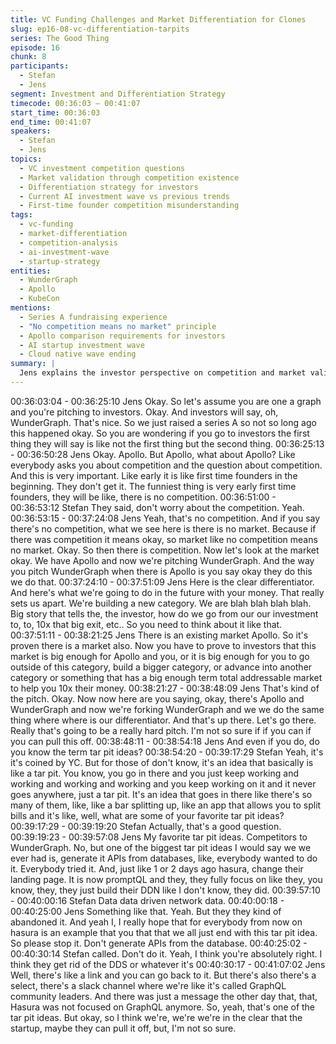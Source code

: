 ```yaml
---
title: VC Funding Challenges and Market Differentiation for Clones
slug: ep16-08-vc-differentiation-tarpits
series: The Good Thing
episode: 16
chunk: 8
participants:
  - Stefan
  - Jens
segment: Investment and Differentiation Strategy
timecode: 00:36:03 – 00:41:07
start_time: 00:36:03
end_time: 00:41:07
speakers:
  - Stefan
  - Jens
topics:
  - VC investment competition questions
  - Market validation through competition existence
  - Differentiation strategy for investors
  - Current AI investment wave vs previous trends
  - First-time founder competition misunderstanding
tags:
  - vc-funding
  - market-differentiation
  - competition-analysis
  - ai-investment-wave
  - startup-strategy
entities:
  - WunderGraph
  - Apollo
  - KubeCon
mentions:
  - Series A fundraising experience
  - "No competition means no market" principle
  - Apollo comparison requirements for investors
  - AI startup investment wave
  - Cloud native wave ending
summary: |
  Jens explains the investor perspective on competition and market validation, noting that VCs immediately ask about Apollo when pitched on WunderGraph. He discusses how founders must demonstrate clear differentiation and future category creation to justify investment. The conversation highlights current investment trends, noting the shift from cloud native to AI startups, making it particularly challenging for API-focused companies to raise funding in the current market.
---
```


00:36:03:04 - 00:36:25:10
Jens
Okay. So let's assume you are one a graph and you're pitching to investors. Okay. And investors
will say, oh, WunderGraph. That's nice. So we just raised a series A so not so long ago this
happened okay. So you are wondering if you go to investors the first thing they will say is like
not the first thing but the second thing.
00:36:25:13 - 00:36:50:28
Jens
Okay. Apollo. But Apollo, what about Apollo? Like everybody asks you about competition and
the question about competition. And this is very important. Like early it is like first time founders
in the beginning. They don't get it. The funniest thing is very early first time founders, they will be
like, there is no competition.
00:36:51:00 - 00:36:53:12
Stefan
They said, don't worry about the competition. Yeah.
00:36:53:15 - 00:37:24:08
Jens
Yeah, that's no competition. And if you say there's no competition, what we see here is there is
no market. Because if there was competition it means okay, so market like no competition
means no market. Okay. So then there is competition. Now let's look at the market okay. We
have Apollo and now we're pitching WunderGraph. And the way you pitch WunderGraph when
there is Apollo is you say okay they do this we do that.
00:37:24:10 - 00:37:51:09
Jens
Here is the clear differentiator. And here's what we're going to do in the future with your money.
That really sets us apart. We're building a new category. We are blah blah blah blah. Big story
that tells the, the investor, how do we go from our our investment to, to, 10x that big exit, etc..
So you need to think about it like that.
00:37:51:11 - 00:38:21:25
Jens
There is an existing market Apollo. So it's proven there is a market also. Now you have to prove
to investors that this market is big enough for Apollo and you, or it is big enough for you to go
outside of this category, build a bigger category, or advance into another category or something
that has a big enough term total addressable market to help you 10x their money.
00:38:21:27 - 00:38:48:09
Jens
That's kind of the pitch. Okay. Now now here are you saying, okay, there's Apollo and
WunderGraph and now we're forking WunderGraph and we we do the same thing where where
is our differentiator. And that's up there. Let's go there. Really that's going to be a really hard
pitch. I'm not so sure if if you can if you can pull this off.
00:38:48:11 - 00:38:54:18
Jens
And even if you do, do you know the term tar pit ideas?
00:38:54:20 - 00:39:17:29
Stefan
Yeah, it's it's coined by YC. But for those of don't know, it's an idea that basically is like a tar pit.
You know, you go in there and you just keep working and working and working and working and
you keep working on it and it never goes anywhere, just a tar pit. It's an idea that goes in there
like there's so many of them, like, like a bar splitting up, like an app that allows you to split bills
and it's like, well, what are some of your favorite tar pit ideas?
00:39:17:29 - 00:39:19:20
Stefan
Actually, that's a good question.
00:39:19:23 - 00:39:57:08
Jens
My favorite tar pit ideas. Competitors to WunderGraph. No, but one of the biggest tar pit ideas I
would say we we ever had is, generate it APIs from databases, like, everybody wanted to do it.
Everybody tried it. And, just like 1 or 2 days ago hasura, change their landing page. It is now
promptQL and they, they fully focus on like they, you know, they, they just build their DDN like I
don't know, they did.
00:39:57:10 - 00:40:00:16
Stefan
Data data driven network data.
00:40:00:18 - 00:40:25:00
Jens
Something like that. Yeah. But they they kind of abandoned it. And yeah I, I really hope that for
everybody from now on hasura is an example that you that that we all just end with this tar pit
idea. So please stop it. Don't generate APIs from the database.
00:40:25:02 - 00:40:30:14
Stefan
called.
Don't do it. Yeah, I think you're absolutely right. I think they get rid of the DDS or whatever it's
00:40:30:17 - 00:41:07:02
Jens
Well, there's like a link and you can go back to it. But there's also there's a select, there's a slack
channel where we're like it's called GraphQL community leaders. And there was just a message
the other day that, that, Hasura was not focused on GraphQL anymore. So, yeah, that's one of
the tar pit ideas. But okay, so I think we're, we're we're in the clear that the startup, maybe they
can pull it off, but, I'm not so sure.